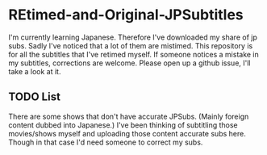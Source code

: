 # REtimed-and-Original-JPSubtitles
I'm currently learning Japanese. Therefore I've downloaded my share of jp subs. Sadly I've noticed that a lot of them are mistimed. This repository is for all the subtitles that I've retimed myself. If someone notices a mistake in my subtitles, corrections are welcome. Please open up a github issue, I'll take a look at it.

## TODO List
There are some shows that don't have accurate JPSubs. (Mainly foreign content dubbed into Japanese.) I've been thinking of subtitling those movies/shows myself and uploading those content accurate subs here. Though in that case I'd need someone to correct my subs.
